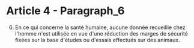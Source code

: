 # Article 4 - Paragraph_6

6. En ce qui concerne la santé humaine, aucune donnée recueillie chez l'homme n'est utilisée en vue d'une réduction des marges de sécurité fixées sur la base d'études ou d'essais effectués sur des animaux.
